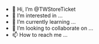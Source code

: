 - 👋 Hi, I’m @TWStoreTicket
- 👀 I’m interested in ...
- 🌱 I’m currently learning ...
- 💞️ I’m looking to collaborate on ...
- 📫 How to reach me ...

<!---
TWStoreTicket/TWStoreTicket is a ✨ special ✨ repository because its `README.md` (this file) appears on your GitHub profile.
You can click the Preview link to take a look at your changes.
--->
